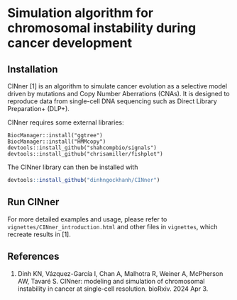 #   Simulation algorithm for chromosomal instability during cancer development

##  Installation

CINner [1] is an algorithm to simulate cancer evolution
as a selective model driven by mutations and Copy Number Aberrations (CNAs).
It is designed to reproduce data from single-cell DNA sequencing
such as Direct Library Preparation+ (DLP+).

CINner requires some external libraries:

```{r}
BiocManager::install("ggtree")
BiocManager::install("HMMcopy")
devtools::install_github("shahcompbio/signals")
devtools::install_github("chrisamiller/fishplot")
```

The CINner library can then be installed with

```R
devtools::install_github("dinhngockhanh/CINner")
```

## Run CINner

For more detailed examples and usage, please refer to `vignettes/CINner_introduction.html`
and other files in `vignettes`, which recreate results in [1].

##  References

1.  Dinh KN, Vázquez-García I, Chan A, Malhotra R, Weiner A, McPherson AW, Tavaré S.
CINner: modeling and simulation of chromosomal instability in cancer at single-cell resolution.
bioRxiv. 2024 Apr 3.